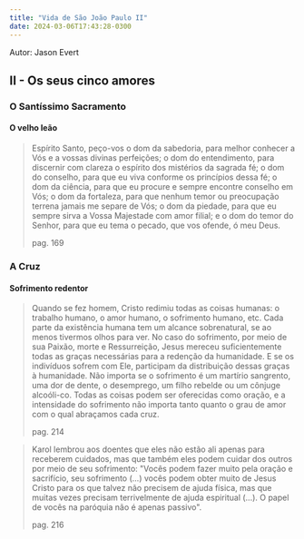 ```yaml
---
title: "Vida de São João Paulo II"
date: 2024-03-06T17:43:28-0300
---
```

Autor: Jason Evert
## II - Os seus cinco amores

### O Santíssimo Sacramento
#### O velho leão
> Espírito Santo, peço-vos o dom da sabedoria, para melhor conhecer a Vós e a vossas divinas perfeições; o dom do entendimento, para discernir com clareza o espírito dos mistérios da sagrada fé; o dom do conselho, para que eu viva conforme os princípios dessa fé; o dom da ciência, para que eu procure e sempre encontre conselho em Vós; o dom da fortaleza, para que nenhum temor ou preocupação terrena jamais me separe de Vós; o dom da piedade, para que eu sempre sirva a Vossa Majestade com amor filial; e o dom do temor do Senhor, para que eu tema o pecado, que vos ofende, ó meu Deus.
> 
> pag. 169
### A Cruz
#### Sofrimento redentor
> Quando se fez homem, Cristo redimiu todas as coisas humanas: o trabalho humano, o amor humano, o sofrimento humano, etc. Cada parte da existência humana tem um alcance sobrenatural, se ao menos tivermos olhos para ver. No caso do sofrimento, por meio de sua Paixão, morte e Ressurreição, Jesus mereceu suficientemente todas as graças necessárias para a redenção da humanidade. E se os indivíduos sofrem com Ele, participam da distribuição dessas graças à humanidade. Não importa se o sofrimento é um martírio sangrento, uma dor de dente, o desemprego, um filho rebelde ou um cônjuge alcoóli-co. Todas as coisas podem ser oferecidas como oração, e a intensidade do sofrimento não importa tanto quanto o grau de amor com o qual abraçamos cada cruz.
> 
> pag. 214

> Karol lembrou aos doentes que eles não estão ali apenas para receberem cuidados, mas que também eles podem cuidar dos outros por meio de seu sofrimento: "Vocês podem fazer muito pela oração e sacrifício, seu sofrimento (...) vocês podem obter muito de Jesus Cristo para os que talvez não precisem de ajuda física, mas que muitas vezes precisam terrivelmente de ajuda espiritual (...). O papel de vocês na paróquia não é apenas passivo".
> 
> pag. 216